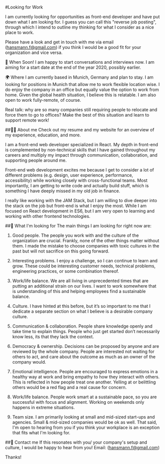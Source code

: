 #Looking for Work

I am currently looking for opportunities as front-end developer and have put down what I am looking for. I guess you can call this "reverse job posting", through which I intend to outline my thinking for what I consider as a nice place to work.

Please have a look and get in touch with me via email (hansmann.f@gmail.com) if you think I would be a good fit for your organization and vice versa.

📆 When
Soon! I am happy to start conversations and interviews now. I am aiming for a start date at the end of the year 2020, possibly earlier.

🌍 Where
I am currently based in Munich, Germany and plan to stay. I am looking for positions in Munich that allow me to work flexible location wise. I do enjoy the company in an office but equally value the option to work from home. Given the global health situation, I believe this is relatable. I am also open to work fully-remote, of course.

Real talk: why are so many companies still requiring people to relocate and force them to go to offices? Make the best of this situation and learn to support remote work!

##👨‍💻 About me Check out my resume and my website for an overview of my experience, education, and more.

I am a front-end web developer specialized in React. My depth in front-end is complemented by non-technical skills that I have gained throughout my careers and multiply my impact through communication, collaboration, and supporting people around me.

Front-end web development excites me because I get to consider a lot of different problems (e.g. design, user experience, performance, accessibility) while working closely with cross-functional teams. Most importantly, I am getting to write code and actually build stuff, which is something I have deeply missed in my old job in finance.

I really like working with the JAM Stack, but I am willing to dive deeper into the stack on the job but front-end is what I enjoy the most. While I am focused on React development in ES6, but I am very open to learning and working with other frontend technologies.

##🧐 What I'm looking for The main things I am looking for right now are:

1. Good people. The people you work with and the culture of the organization are crucial. Frankly, none of the other things matter without them. I made the mistake to choose companies with toxic cultures in the past but will not sacrifice on this going forward.

2. Interesting problems. I enjoy a challenge, so I can continue to learn and grow. These could be interesting customer needs, technical problems, engineering practices, or some combination thereof.

3. Work/life balance. We are all living in unprecedented times that are putting an additional strain on our lives. I want to work somewhere that is understanding of this and helping employees find a sustainable balance.

4. Culture. I have hinted at this before, but it’s so important to me that I dedicate a separate section on what I believe is a desirable company culture.

5. Communication & collaboration. People share knowledge openly and take time to explain things. People who just get started don’t necessarily know less, its that they lack the context.

6. Democracy & ownership. Decisions can be proposed by anyone and are reviewed by the whole company. People are interested not waiting for others to act, and care about the outcome as much as an owner of the company would.

7. Emotional intelligence. People are encouraged to express emotions in a healthy way at work and bring empathy to how they interact with others. This is reflected in how people treat one another. Yelling at or belittling others would be a red flag and a real cause for concern.

8. Work/life balance. People work smart at a sustainable pace, so you are successful with focus and alignment. Working on weekends only happens in extreme situations.

9. Team size. I am primarily looking at small and mid-sized start-ups and agencies. Small & mid-sized companies would be ok as well. That said, I'm open to hearing from you if you think your workplace is an exception that fits what I'm looking for.

##💌 Contact me If this resonates with you/ your company's setup and culture, I would be happy to hear from you! Email: (hansmann.f@gmail.com)

Thanks!
